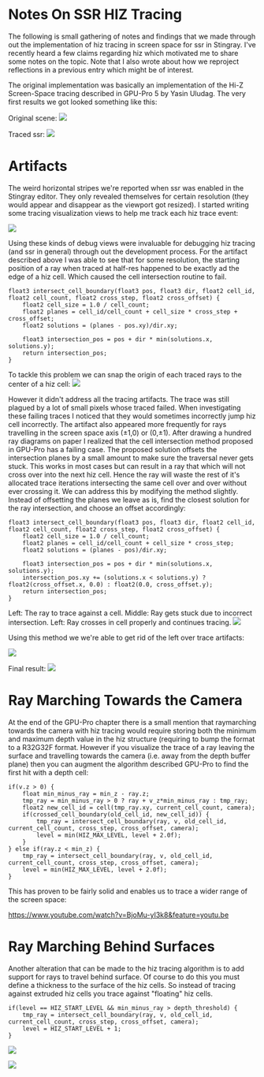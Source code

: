 # Notes On SSR HIZ Tracing

The following is small gathering of notes and findings that we made through out the implementation of hiz tracing in screen space for ssr in Stingray. I've recently heard a few claims regarding hiz which motivated me to share some notes on the topic. Note that I also wrote about how we reproject reflections in a previous entry which might be of interest.

The original implementation was basically an implementation of the Hi-Z Screen-Space tracing described in GPU-Pro 5 by Yasin Uludag. The very first results we got looked something like this:

Original scene:
![](https://github.com/greje656/Questions/blob/master/images/ssr1.jpg)

Traced ssr:
![](https://github.com/greje656/Questions/blob/master/images/ssr2.jpg)

# Artifacts

The weird horizontal stripes we're reported when ssr was enabled in the Stingray editor. They only revealed themselves for certain resolution (they would appear and disappear as the viewport got resized). I started writing some tracing visualization views to help me track each hiz trace event:

![](https://github.com/greje656/Questions/blob/master/images/ssr-gif7.gif)

Using these kinds of debug views were invaluable for debugging hiz tracing (and ssr in general) through out the development process. For the artifact described above I was able to see that for some resolution, the starting position of a ray when traced at half-res happened to be exactly ad the edge of a hiz cell. Which caused the cell intersection routine to fail.

~~~~
float3 intersect_cell_boundary(float3 pos, float3 dir, float2 cell_id, float2 cell_count, float2 cross_step, float2 cross_offset) {
    float2 cell_size = 1.0 / cell_count;
    float2 planes = cell_id/cell_count + cell_size * cross_step + cross_offset;
    float2 solutions = (planes - pos.xy)/dir.xy;

    float3 intersection_pos = pos + dir * min(solutions.x, solutions.y);
    return intersection_pos;
}
~~~~

To tackle this problem we can snap the origin of each traced rays to the center of a hiz cell: 
![](https://github.com/greje656/Questions/blob/master/images/ssr-gif6.gif)

However it didn't address all the tracing artifacts. The trace was still plagued by a lot of small pixels whose traced failed. When investigating these failing traces I noticed that they would sometimes incorrectly jump hiz cell incorrectly. The artifact also appeared more frequently for rays travelling in the screen space axis (±1,0) or (0,±1). After drawing a hundred ray diagrams on paper I realized that the cell intersection method proposed in GPU-Pro has a failing case. The proposed solution offsets the intersection planes by a small amount to make sure the traversal never gets stuck. This works in most cases but can result in a ray that which will not cross over into the next hiz cell. Hence the ray will waste the rest of it's allocated trace iterations intersecting the same cell over and over without ever crossing it. We can address this by modifying the method slightly. Instead of offsetting the planes we leave as is, find the closest solution for the ray intersection, and choose an offset accordingly:

~~~~
float3 intersect_cell_boundary(float3 pos, float3 dir, float2 cell_id, float2 cell_count, float2 cross_step, float2 cross_offset) {
    float2 cell_size = 1.0 / cell_count;
    float2 planes = cell_id/cell_count + cell_size * cross_step;
    float2 solutions = (planes - pos)/dir.xy;

    float3 intersection_pos = pos + dir * min(solutions.x, solutions.y);
    intersection_pos.xy += (solutions.x < solutions.y) ? float2(cross_offset.x, 0.0) : float2(0.0, cross_offset.y);
    return intersection_pos;
}
~~~~

Left: The ray to trace against a cell. Middle: Ray gets stuck due to incorrect intersection. Left: Ray crosses in cell properly and continues tracing. 
![](https://github.com/greje656/Questions/blob/master/images/ssr11.jpg)

Using this method we we're able to get rid of the left over trace artifacts:

![](https://github.com/greje656/Questions/blob/master/images/ssr-gif9.gif)

Final result:
![](https://github.com/greje656/Questions/blob/master/images/ssr6.jpg)

# Ray Marching Towards the Camera

At the end of the GPU-Pro chapter there is a small mention that raymarching towards the camera with hiz tracing would require storing both the minimum and maximum depth value in the hiz structure (requiring to bump the format to a R32G32F format. However if you visualize the trace of a ray leaving the surface and travelling towards the camera (i.e. away from the depth buffer plane) then you can augment the algorithm described GPU-Pro to find the first hit with a depth cell:

~~~
if(v.z > 0) {
	float min_minus_ray = min_z - ray.z;
	tmp_ray = min_minus_ray > 0 ? ray + v_z*min_minus_ray : tmp_ray;
	float2 new_cell_id = cell(tmp_ray.xy, current_cell_count, camera);
	if(crossed_cell_boundary(old_cell_id, new_cell_id)) {
		tmp_ray = intersect_cell_boundary(ray, v, old_cell_id, current_cell_count, cross_step, cross_offset, camera);
		level = min(HIZ_MAX_LEVEL, level + 2.0f);
	}
} else if(ray.z < min_z) {
	tmp_ray = intersect_cell_boundary(ray, v, old_cell_id, current_cell_count, cross_step, cross_offset, camera);
	level = min(HIZ_MAX_LEVEL, level + 2.0f);
}
~~~

This has proven to be fairly solid and enables us to trace a wider range of the screen space:

https://www.youtube.com/watch?v=BjoMu-yI3k8&feature=youtu.be

# Ray Marching Behind Surfaces

Another alteration that can be made to the hiz tracing algorithm is to add support for rays to travel behind surface. Of course to do this you must define a thickness to the surface of the hiz cells. So instead of tracing against extruded hiz cells you trace against "floating" hiz cells.

~~~
if(level == HIZ_START_LEVEL && min_minus_ray > depth_threshold) {
	tmp_ray = intersect_cell_boundary(ray, v, old_cell_id, current_cell_count, cross_step, cross_offset, camera);
	level = HIZ_START_LEVEL + 1;
}
~~~

![](https://github.com/greje656/Questions/blob/master/images/ssr5.jpg)

![](https://github.com/greje656/Questions/blob/master/images/ssr6.jpg)
  